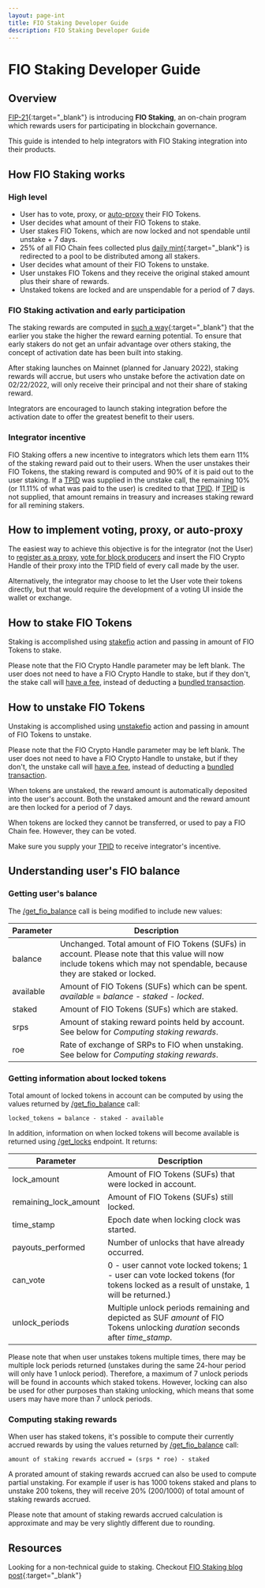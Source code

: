 ```yaml
---
layout: page-int
title: FIO Staking Developer Guide
description: FIO Staking Developer Guide
---
```


# FIO Staking Developer Guide
## Overview
[FIP-21](https://github.com/fioprotocol/fips/blob/master/fip-0021.md){:target="_blank"} is introducing **FIO Staking**, an on-chain program which rewards users for participating in blockchain governance.

This guide is intended to help integrators with FIO Staking integration into their products.

## How FIO Staking works
### High level
* User has to vote, proxy, or [auto-proxy]({{site.baseurl}}/docs/how-to/governance) their FIO Tokens.
* User decides what amount of their FIO Tokens to stake.
* User stakes FIO Tokens, which are now locked and not spendable until unstake + 7 days.
* 25% of all FIO Chain fees collected plus [daily mint](https://github.com/fioprotocol/fips/blob/master/fip-0021.md#staking-rewards-reserves){:target="_blank"} is redirected to a pool to be distributed among all stakers.
* User decides what amount of their FIO Tokens to unstake.
* User unstakes FIO Tokens and they receive the original staked amount plus their share of rewards.
* Unstaked tokens are locked and are unspendable for a period of 7 days.

### FIO Staking activation and early participation
The staking rewards are computed in [such a way](https://github.com/fioprotocol/fips/blob/master/fip-0021.md){:target="_blank"} that the earlier you stake the higher the reward earning potential. To ensure that early stakers do not get an unfair advantage over others staking, the concept of activation date has been built into staking.

After staking launches on Mainnet (planned for January 2022), staking rewards will accrue, but users who unstake before the activation date on 02/22/2022, will only receive their principal and not their share of staking reward.

Integrators are encouraged to launch staking integration before the activation date to offer the greatest benefit to their users.

### Integrator incentive
FIO Staking offers a new incentive to integrators which lets them earn 11% of the staking reward paid out to their users. When the user unstakes their FIO Tokens, the staking reward is computed and 90% of it is paid out to the user staking. If a [TPID]({{site.baseurl}}/docs/how-to/tpid) was supplied in the unstake call, the remaining 10% (or 11.11% of what was paid to the user) is credited to that [TPID]({{site.baseurl}}/docs/how-to/tpid). If [TPID]({{site.baseurl}}/docs/how-to/tpid) is not supplied, that amount remains in treasury and increases staking reward for all remining stakers.

## How to implement voting, proxy, or auto-proxy
The easiest way to achieve this objective is for the integrator (not the User) to [register as a proxy]({{site.baseurl}}/docs/how-to/reg-proxy), [vote for block producers]({{site.baseurl}}/docs/fio-protocol/voting) and insert the FIO Crypto Handle of their proxy into the TPID field of every call made by the user.

Alternatively, the integrator may choose to let the User vote their tokens directly, but that would require the development of a voting UI inside the wallet or exchange.

## How to stake FIO Tokens
Staking is accomplished using [stakefio]({{site.baseurl}}/pages/api/fio-api/#options-stakefio) action and passing in amount of FIO Tokens to stake.

Please note that the FIO Crypto Handle parameter may be left blank. The user does not need to have a FIO Crypto Handle to stake, but if they don't, the stake call will [have a fee]({{site.baseurl}}/pages/api/fio-api/#post-/get_fee), instead of deducting a [bundled transaction]({{site.baseurl}}/docs/fio-protocol/fio-fees).

## How to unstake FIO Tokens
Unstaking is accomplished using [unstakefio]({{site.baseurl}}/pages/api/fio-api/#options-unstakefio) action and passing in amount of FIO Tokens to unstake.

Please note that the FIO Crypto Handle parameter may be left blank. The user does not need to have a FIO Crypto Handle to unstake, but if they don't, the unstake call will [have a fee]({{site.baseurl}}/pages/api/fio-api/#post-/get_fee), instead of deducting a [bundled transaction]({{site.baseurl}}/docs/fio-protocol/fio-fees).

When tokens are unstaked, the reward amount is automatically deposited into the user's account. Both the unstaked amount and the reward amount are then locked for a period of 7 days.

When tokens are locked they cannot be transferred, or used to pay a FIO Chain fee. However, they can be voted.

Make sure you supply your [TPID]({{site.baseurl}}/docs/how-to/tpid) to receive integrator's incentive.

## Understanding user's FIO balance
### Getting user's balance
The [/get_fio_balance]({{site.baseurl}}/pages/api/fio-api/#post-/get_fio_balance) call is being modified to include new values:

|Parameter|Description|
|---|---|
|balance|Unchanged. Total amount of FIO Tokens (SUFs) in account. Please note that this value will now include tokens which may not spendable, because they are staked or locked.|
|available|Amount of FIO Tokens (SUFs) which can be spent. _available_ = _balance_ - _staked_ - _locked_.|
|staked|Amount of FIO Tokens (SUFs) which are staked.|
|srps|Amount of staking reward points held by account. See below for _Computing staking rewards_.|
|roe|Rate of exchange of SRPs to FIO when unstaking. See below for _Computing staking rewards_.|

### Getting information about locked tokens
Total amount of locked tokens in account can be computed by using the values returned by [/get_fio_balance]({{site.baseurl}}/pages/api/fio-api/#post-/get_fio_balance) call:
```
locked_tokens = balance - staked - available
```

In addition, information on when locked tokens will become available is returned using [/get_locks]({{site.baseurl}}/pages/api/fio-api/#post-/get_locks) endpoint. It returns:

|Parameter|Description|
|---|---|
|lock_amount|Amount of FIO Tokens (SUFs) that were locked in account.|
|remaining_lock_amount|Amount of FIO Tokens (SUFs) still locked.|
|time_stamp|Epoch date when locking clock was started.|
|payouts_performed|Number of unlocks that have already occurred.|
|can_vote|0 - user cannot vote locked tokens; 1 - user can vote locked tokens (for tokens locked as a result of unstake, 1 will be returned.)|
|unlock_periods|Multiple unlock periods remaining and depicted as SUF _amount_ of FIO Tokens unlocking _duration_ seconds after _time_stamp_.|

Please note that when user unstakes tokens multiple times, there may be multiple lock periods returned (unstakes during the same 24-hour period will only have 1 unlock period). Therefore, a maximum of 7 unlock periods will be found in accounts which staked tokens. However, locking can also be used for other purposes than staking unlocking, which means that some users may have more than 7 unlock periods.

### Computing staking rewards
When user has staked tokens, it's possible to compute their currently accrued rewards by using the values returned by [/get_fio_balance]({{site.baseurl}}/pages/api/fio-api/#post-/get_fio_balance) call:

```
amount of staking rewards accrued = (srps * roe) - staked
```

A prorated amount of staking rewards accrued can also be used to compute partial unstaking. For example if user is has 1000 tokens staked and plans to unstake 200 tokens, they will receive 20% (200/1000) of total amount of staking rewards accrued.

Please note that amount of staking rewards accrued calculation is approximate and may be very slightly different due to rounding.

## Resources
Looking for a non-technical guide to staking. Checkout [FIO Staking blog post](https://medium.com/fio-blog/fio-token-staking-fio-improvement-proposal-fip-21-explained-e80a43bf3e83){:target="_blank"}
